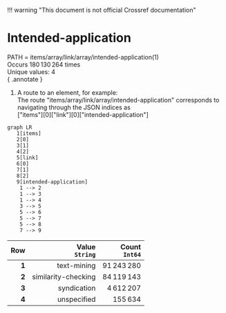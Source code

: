 !!! warning "This document is not official Crossref documentation"
# Intended-application
PATH = items/array/link/array/intended-application(1)  
Occurs 180 130 264 times  
Unique values: 4  
{ .annotate }

1. A route to an element, for example:  
   The route "items/array/link/array/intended-application" corresponds to navigating through the JSON indices as  
   ["items"][0]["link"][0]["intended-application"]  

```mermaid
graph LR
   1[items]
   2[0]
   3[1]
   4[2]
   5[link]
   6[0]
   7[1]
   8[2]
   9[intended-application]
    1 --> 2
    1 --> 3
    1 --> 4
    3 --> 5
    5 --> 6
    5 --> 7
    5 --> 8
    7 --> 9
```

| **Row** | **Value**<br>`String` | **Count**<br>`Int64` |
|--------:|----------------------:|---------------------:|
| **1**   | text-mining           | 91 243 280           |
| **2**   | similarity-checking   | 84 119 143           |
| **3**   | syndication           | 4 612 207            |
| **4**   | unspecified           | 155 634              |

